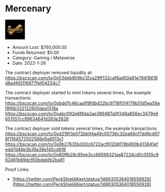 # Mercenary
![Mercenary](/rektimages/Mercenary.png)
- Amount Lost: $760,000.00
- Funds Returned: $0.00
- Category: Gaming / Metaverse
- Date: 2022-1-26

The contract deployer removed liquidity at:  
https://bscscan.com/tx/0x53deb909bc12ca29ff132caf8ad50a81e794f8618d8a4fd3116977fef04234c7  
  
The contract deployer started to mint tokens several times, the example transactions:  
https://bscscan.com/tx/0xbdd7c46caa1f9fdbd22bc9716f014179b51d5ea59af8f6b332122600dea1318a  
https://bscscan.com/tx/0xabc092e8f8da2ae389487a0f348a856ec3479e9651557cc99634641d283e2626  
  
The contract deployer sold tokens several times, the example transactions:  
https://bscscan.com/tx/0xd219f3e072bb94a49c00736c32ea66cf7dd9cd078f1194572502566e9a9513c1  
https://bscscan.com/tx/0x9b27635b300c6722acf91208f78b900b413841efedd7d48e3b39a38e145cd918  
https://bscscan.com/tx/0x80ffb26c95ee3cc68566321aa87224cd0cf355c962461b89dcf60bdebfb2ba91


Proof Links:
- [https://twitter.com/PeckShieldAlert/status/1486305364018556928](https://twitter.com/PeckShieldAlert/status/1486305364018556928)


